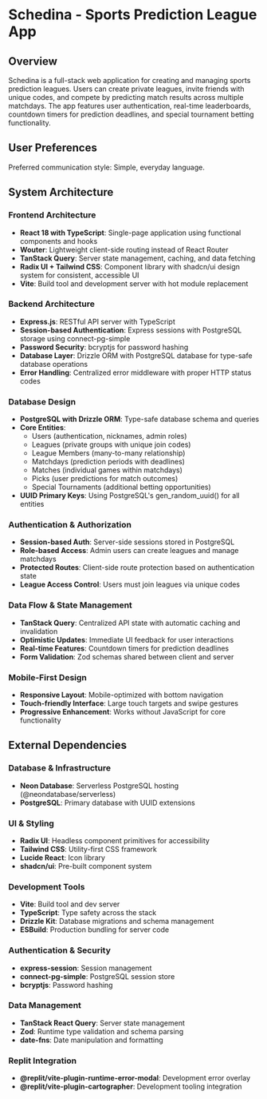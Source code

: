 # Schedina - Sports Prediction League App

## Overview

Schedina is a full-stack web application for creating and managing sports prediction leagues. Users can create private leagues, invite friends with unique codes, and compete by predicting match results across multiple matchdays. The app features user authentication, real-time leaderboards, countdown timers for prediction deadlines, and special tournament betting functionality.

## User Preferences

Preferred communication style: Simple, everyday language.

## System Architecture

### Frontend Architecture
- **React 18 with TypeScript**: Single-page application using functional components and hooks
- **Wouter**: Lightweight client-side routing instead of React Router
- **TanStack Query**: Server state management, caching, and data fetching
- **Radix UI + Tailwind CSS**: Component library with shadcn/ui design system for consistent, accessible UI
- **Vite**: Build tool and development server with hot module replacement

### Backend Architecture
- **Express.js**: RESTful API server with TypeScript
- **Session-based Authentication**: Express sessions with PostgreSQL storage using connect-pg-simple
- **Password Security**: bcryptjs for password hashing
- **Database Layer**: Drizzle ORM with PostgreSQL database for type-safe database operations
- **Error Handling**: Centralized error middleware with proper HTTP status codes

### Database Design
- **PostgreSQL with Drizzle ORM**: Type-safe database schema and queries
- **Core Entities**:
  - Users (authentication, nicknames, admin roles)
  - Leagues (private groups with unique join codes)
  - League Members (many-to-many relationship)
  - Matchdays (prediction periods with deadlines)
  - Matches (individual games within matchdays)
  - Picks (user predictions for match outcomes)
  - Special Tournaments (additional betting opportunities)
- **UUID Primary Keys**: Using PostgreSQL's gen_random_uuid() for all entities

### Authentication & Authorization
- **Session-based Auth**: Server-side sessions stored in PostgreSQL
- **Role-based Access**: Admin users can create leagues and manage matchdays
- **Protected Routes**: Client-side route protection based on authentication state
- **League Access Control**: Users must join leagues via unique codes

### Data Flow & State Management
- **TanStack Query**: Centralized API state with automatic caching and invalidation
- **Optimistic Updates**: Immediate UI feedback for user interactions
- **Real-time Features**: Countdown timers for prediction deadlines
- **Form Validation**: Zod schemas shared between client and server

### Mobile-First Design
- **Responsive Layout**: Mobile-optimized with bottom navigation
- **Touch-friendly Interface**: Large touch targets and swipe gestures
- **Progressive Enhancement**: Works without JavaScript for core functionality

## External Dependencies

### Database & Infrastructure
- **Neon Database**: Serverless PostgreSQL hosting (@neondatabase/serverless)
- **PostgreSQL**: Primary database with UUID extensions

### UI & Styling
- **Radix UI**: Headless component primitives for accessibility
- **Tailwind CSS**: Utility-first CSS framework
- **Lucide React**: Icon library
- **shadcn/ui**: Pre-built component system

### Development Tools
- **Vite**: Build tool and dev server
- **TypeScript**: Type safety across the stack
- **Drizzle Kit**: Database migrations and schema management
- **ESBuild**: Production bundling for server code

### Authentication & Security
- **express-session**: Session management
- **connect-pg-simple**: PostgreSQL session store
- **bcryptjs**: Password hashing

### Data Management
- **TanStack React Query**: Server state management
- **Zod**: Runtime type validation and schema parsing
- **date-fns**: Date manipulation and formatting

### Replit Integration
- **@replit/vite-plugin-runtime-error-modal**: Development error overlay
- **@replit/vite-plugin-cartographer**: Development tooling integration